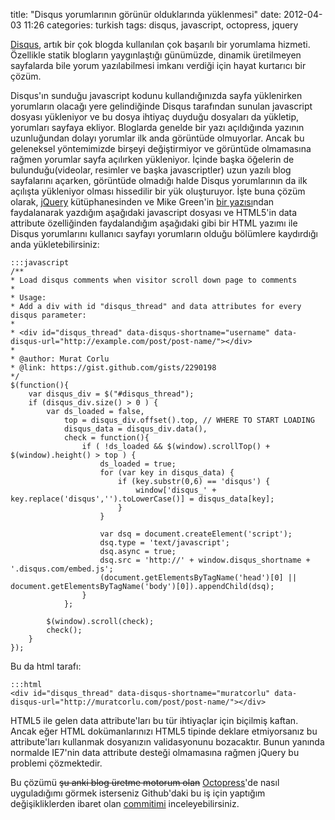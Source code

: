 title: "Disqus yorumlarının görünür olduklarında yüklenmesi"
date: 2012-04-03 11:26
categories: turkish
tags: disqus, javascript, octopress, jquery

[Disqus](http://disqus.com), artık bir çok blogda kullanılan çok başarılı bir yorumlama hizmeti. Özellikle statik blogların yaygınlaştığı günümüzde, dinamik üretilmeyen sayfalarda bile yorum yazılabilmesi imkanı verdiği için hayat kurtarıcı bir çözüm.

Disqus'ın sunduğu javascript kodunu kullandığınızda sayfa yüklenirken yorumların olacağı yere gelindiğinde Disqus tarafından sunulan javascript dosyası yükleniyor ve bu dosya ihtiyaç duyduğu dosyaları da yükletip, yorumları sayfaya ekliyor. Bloglarda genelde bir yazı açıldığında yazının uzunluğundan dolayı yorumlar ilk anda görüntüde olmuyorlar. Ancak bu geleneksel yöntemimizde birşeyi değiştirmiyor ve görüntüde olmamasına rağmen yorumlar sayfa açılırken yükleniyor. İçinde başka öğelerin de bulunduğu(videolar, resimler ve başka javascriptler) uzun yazılı blog sayfalarını açarken, görüntüde olmadığı halde Disqus yorumlarının da ilk açılışta yükleniyor olması hissedilir bir yük oluşturuyor. İşte buna çözüm olarak, [jQuery](http://jquery.com) kütüphanesinden ve Mike Green'in [bir yazısı](http://www.myatus.com/2011/03/20/lazy-loading-disqus-in-wordpress/)ndan faydalanarak yazdığım aşağıdaki javascript dosyası ve HTML5'in data attribute özelliğinden faydalandığım aşağıdaki gibi bir HTML yazımı ile Disqus yorumlarını kullanıcı sayfayı yorumların olduğu bölümlere kaydırdığı anda yükletebilirsiniz:

    :::javascript
    /**
    * Load disqus comments when visitor scroll down page to comments
    *
    * Usage:
    * Add a div with id "disqus_thread" and data attributes for every disqus parameter:
    *
    * <div id="disqus_thread" data-disqus-shortname="username" data-disqus-url="http://example.com/post/post-name/"></div>
    *
    * @author: Murat Corlu
    * @link: https://gist.github.com/gists/2290198
    */
    $(function(){
        var disqus_div = $("#disqus_thread");
        if (disqus_div.size() > 0 ) {
            var ds_loaded = false,
                top = disqus_div.offset().top, // WHERE TO START LOADING
                disqus_data = disqus_div.data(),
                check = function(){
                    if ( !ds_loaded && $(window).scrollTop() + $(window).height() > top ) {
                        ds_loaded = true;
                        for (var key in disqus_data) {
                            if (key.substr(0,6) == 'disqus') {
                                window['disqus_' + key.replace('disqus','').toLowerCase()] = disqus_data[key];
                            }
                        }

                        var dsq = document.createElement('script');
                        dsq.type = 'text/javascript';
                        dsq.async = true;
                        dsq.src = 'http://' + window.disqus_shortname + '.disqus.com/embed.js';
                        (document.getElementsByTagName('head')[0] || document.getElementsByTagName('body')[0]).appendChild(dsq);
                    }
                };

            $(window).scroll(check);
            check();
        }
    });

Bu da html tarafı:

    :::html
    <div id="disqus_thread" data-disqus-shortname="muratcorlu" data-disqus-url="http://muratcorlu.com/post/post-name/"></div>

HTML5 ile gelen data attribute'ları bu tür ihtiyaçlar için biçilmiş kaftan. Ancak eğer HTML dokümanlarınızı HTML5 tipinde deklare etmiyorsanız bu attribute'ları kullanmak dosyanızın validasyonunu bozacaktır. Bunun yanında normalde IE7'nin data attribute desteği olmamasına rağmen jQuery bu problemi çözmektedir.

Bu çözümü <del>şu anki blog üretme motorum olan</del> [Octopress](http://octopress.org)'de nasıl uyguladığımı görmek isterseniz Github'daki bu iş için yaptığım değişikliklerden ibaret olan [commitimi](https://github.com/muratcorlu/muratcorlu.github.com/commit/381b1eb24292db1436d83deeeacdceca836e901c) inceleyebilirsiniz.
